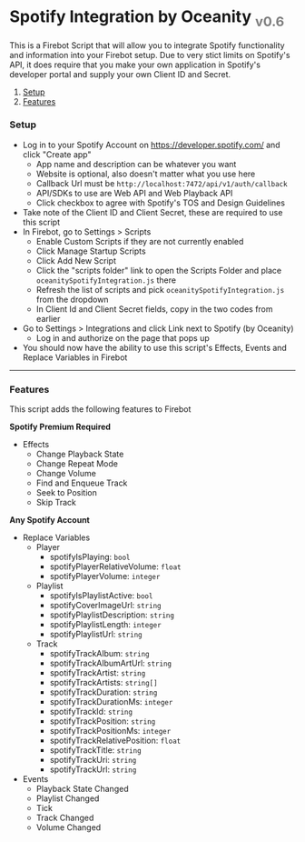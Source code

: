 # Spotify Integration by Oceanity <sub style="color:gray">v0.6</sub>

This is a Firebot Script that will allow you to integrate Spotify functionality and information into your Firebot setup. Due to very stict limits on Spotify's API, it does require that you make your own application in Spotify's developer portal and supply your own Client ID and Secret.

1. [Setup](#Setup)
2. [Features](#Features)

<div id="Setup" />

### Setup

- Log in to your Spotify Account on https://developer.spotify.com/ and click "Create app"
  - App name and description can be whatever you want
  - Website is optional, also doesn't matter what you use here
  - Callback Url must be `http://localhost:7472/api/v1/auth/callback`
  - API/SDKs to use are Web API and Web Playback API
  - Click checkbox to agree with Spotify's TOS and Design Guidelines
- Take note of the Client ID and Client Secret, these are required to use this script
- In Firebot, go to Settings > Scripts
  - Enable Custom Scripts if they are not currently enabled
  - Click Manage Startup Scripts
  - Click Add New Script
  - Click the "scripts folder" link to open the Scripts Folder and place `oceanitySpotifyIntegration.js` there
  - Refresh the list of scripts and pick `oceanitySpotifyIntegration.js` from the dropdown
  - In Client Id and Client Secret fields, copy in the two codes from earlier
- Go to Settings > Integrations and click Link next to Spotify (by Oceanity)
  - Log in and authorize on the page that pops up
- You should now have the ability to use this script's Effects, Events and Replace Variables in Firebot

---

<div id="Features" />

### Features

This script adds the following features to Firebot

**Spotify Premium Required**

- Effects
  - Change Playback State
  - Change Repeat Mode
  - Change Volume
  - Find and Enqueue Track
  - Seek to Position
  - Skip Track

**Any Spotify Account**

- Replace Variables
  - Player
    - spotifyIsPlaying: `bool`
    - spotifyPlayerRelativeVolume: `float`
    - spotifyPlayerVolume: `integer`
  - Playlist
    - spotifyIsPlaylistActive: `bool`
    - spotifyCoverImageUrl: `string`
    - spotifyPlaylistDescription: `string`
    - spotifyPlaylistLength: `integer`
    - spotifyPlaylistUrl: `string`
  - Track
    - spotifyTrackAlbum: `string`
    - spotifyTrackAlbumArtUrl: `string`
    - spotifyTrackArtist: `string`
    - spotifyTrackArtists: `string[]`
    - spotifyTrackDuration: `string`
    - spotifyTrackDurationMs: `integer`
    - spotifyTrackId: `string`
    - spotifyTrackPosition: `string`
    - spotifyTrackPositionMs: `integer`
    - spotifyTrackRelativePosition: `float`
    - spotifyTrackTitle: `string`
    - spotifyTrackUri: `string`
    - spotifyTrackUrl: `string`
- Events
  - Playback State Changed
  - Playlist Changed
  - Tick
  - Track Changed
  - Volume Changed

